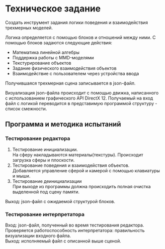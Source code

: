 # Техническое задание
Создать инструмент задания логики поведения и взаимодействия трехмерных моделей.

Логика определяется с помощью блоков и отношений между ними.
С помощью блоков задаются следующие действия:
* Математика линейной алгебры
* Поддержка работы с MMD-моделями
* Текстурирование объектов
* Задание физического взаимодействия объектов
* Взаимодействие с пользователем через устройства ввода <br >

Получившаяся трехмерная сцена записывается в json-файл.

Визуализация json-файла происходит с помощью движка, написанного с использованием графического API DirectX 12.
Получаемый на вход файл с логикой переводится в представимую программой структуру - список смежности.

## Программа и методика испытаний
### Тестирование редактора
1. Тестирование инициализации.<br >
На сферу накладываются материалы(текстуры). 
Происходит загрузка сферы и плоскости.
2. Тестирование поведения и взаимодействия объектов. <br >
Добавляется управление сферой и камерой с помощью клавиатуры и мыши.
3. Тестирование деинициализации<br >
При выходе из программы должна происходить полная очистка выделенной под сцену памяти.<br >

Выход: json-файл с ожидаемой структурой блоков.
### Тестирование интерпретатора
Вход: json-файл, полученный во время тестирования редактора.<br >
Проверяется работоспособность интерпретатора: правильность визуализации входного файла.<br >
Выход: исполняемый файл с описанной выше сценой.

